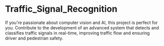 # Traffic_Signal_Recognition
If you're passionate about computer vision and AI, this project is perfect for you. Contribute to the development of an advanced system that detects and classifies traffic signals in real-time, improving traffic flow and ensuring driver and pedestrian safety.
